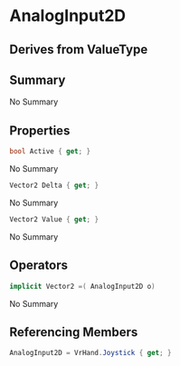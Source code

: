 # AnalogInput2D

## Derives from ValueType

## Summary

No Summary
## Properties

```c#
bool Active { get; } 
```
No Summary
```c#
Vector2 Delta { get; } 
```
No Summary
```c#
Vector2 Value { get; } 
```
No Summary
## Operators

```c#
implicit Vector2 =( AnalogInput2D o) 
```
No Summary
## Referencing Members

```c#
AnalogInput2D = VrHand.Joystick { get; } 
```
